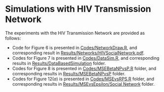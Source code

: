 # Simulations with HIV Transmission Network

The experiments with the HIV Transmission Network are provided as follows:
* Code for Figure $6$ is presented in [Codes/NetworkDraw.R](https://github.com/anirbanc96/PrIsing/blob/main/Data/HIV%20Transmission%20Network/Codes/NetworkDraw.R), and corresponding result in [Results/Networks/HIVSocialNetwork.pdf](https://github.com/anirbanc96/PrIsing/blob/main/Data/HIV%20Transmission%20Network/Results/Networks/HIVSocialNetwork.pdf).
* Codes for Figure $7$ is presented in [Codes/DataSim.R](https://github.com/anirbanc96/PrIsing/blob/main/Data/HIV%20Transmission%20Network/Codes/DataSim.R), and corresponding results in [Results/DataBasedSimulation](https://github.com/anirbanc96/PrIsing/tree/main/Data/HIV%20Transmission%20Network/Results/DataBasedSimulation) folder.
* Codes for Figure $8$ is presented in [Codes/MSEBetaNPvsP.R](https://github.com/anirbanc96/PrIsing/blob/main/Data/HIV%20Transmission%20Network/Codes/MSEBetaNPvsP.R) folder, and corresponding results in [Results/MSEBetaNPvsP](https://github.com/anirbanc96/PrIsing/tree/main/Data/HIV%20Transmission%20Network/Results/MSEBetaNPvsP) folder.
* Codes for Figure $12(a)$ is presented in [Codes/MSEvsRPS.R](https://github.com/anirbanc96/PrIsing/blob/main/Data/HIV%20Transmission%20Network/Codes/MSEvsEPS.R) folder, and corresponding results in [Results/MSEvsEpsilon/Social Network](https://github.com/anirbanc96/PrIsing/tree/main/Data/HIV%20Transmission%20Network/Results/MSEvsEpsilon/Social%20Network) folder.
